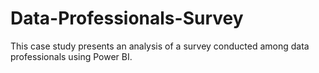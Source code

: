 # Data-Professionals-Survey
This case study presents an analysis of a survey conducted among data professionals using Power BI.
